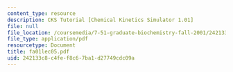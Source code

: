 ```yaml
---
content_type: resource
description: CKS Tutorial [Chemical Kinetics Simulator 1.01]
file: null
file_location: /coursemedia/7-51-graduate-biochemistry-fall-2001/242133c8c4fef8c67ba1d27749cdc09a_fa01lec05.pdf
file_type: application/pdf
resourcetype: Document
title: fa01lec05.pdf
uid: 242133c8-c4fe-f8c6-7ba1-d27749cdc09a
---
```

